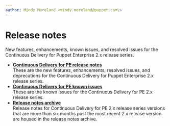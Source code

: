 ```yaml
---
author: Mindy Moreland <mindy.moreland@puppet.com\>
---
```


# Release notes

New features, enhancements, known issues, and resolved issues for the Continuous Delivery for Puppet Enterprise 2.x release series.

-   **[Continuous Delivery for PE release notes](cd_release_notes.md)**  
These are the new features, enhancements, resolved issues, and deprecations for the Continuous Delivery for Puppet Enterprise 2.x release series.
-   **[Continuous Delivery for PE known issues](known_issues_cdpe.md)**  
These are the known issues for the Continuous Delivery for PE 2.x release series.
-   **[Release notes archive](release_notes_cdpe_archive.md)**  
Release notes for Continuous Delivery for PE 2.x release series versions that are more than six months past the most recent 2.x release version are housed in the release notes archive.

